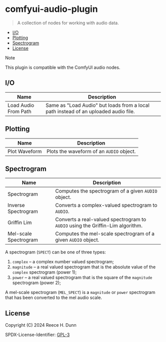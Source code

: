 # comfyui-audio-plugin
> A collection of nodes for working with audio data.

- [I/O](#io)
- [Plotting](#plotting)
- [Spectrogram](#spectrogram)
- [License](#license)

> [!NOTE]
>
> This plugin is compatible with the ComfyUI audio nodes.

## I/O

| Name                 | Description                                                                         |
|----------------------|-------------------------------------------------------------------------------------|
| Load Audio From Path | Same as "Load Audio" but loads from a local path instead of an uploaded audio file. |

## Plotting

| Name          | Description                              |
|---------------|------------------------------------------|
| Plot Waveform | Plots the waveform of an `AUDIO` object. |

## Spectrogram

| Name                  | Description                                                                    |
|-----------------------|--------------------------------------------------------------------------------|
| Spectrogram           | Computes the spectrogram of a given `AUDIO` object.                            |
| Inverse Spectrogram   | Converts a complex-valued spectrogram to `AUDIO`.                              |
| Griffin Lim           | Converts a real-valued spectrogram to `AUDIO` using the Griffin-Lim algorithm. |
| Mel-scale Spectrogram | Computes the mel-scale spectrogram of a given `AUDIO` object.                  |

A spectrogram (`SPECT`) can be one of three types:
1. `complex` &ndash; a complex number valued spectrogram;
2. `magnitude` &ndash; a real valued spectrogram that is the absolute value of the `complex` spectrogram (power 1);
3. `power` &ndash; a real valued spectrogram that is the square of the `magnitude` spectrogram (power 2);

A mel-scale spectrogram (`MEL_SPECT`) is a `magnitude` or `power` spectrogram that has been converted
to the mel audio scale.

## License
Copyright (C) 2024 Reece H. Dunn

SPDX-License-Identifier: [GPL-3](LICENSE)
